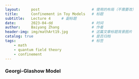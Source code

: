 ```yaml
---
layout:     post   				        # 使用的布局（不需要改）
title:      Confinement in Toy Models 	# 标题 
subtitle:   Lecture 4     # 副标题
date:       2023-04-dd			        # 时间
author:     Baiyang Zhang 				# 作者
header-img: img/mathArt19.jpg 	        # 这篇文章标题背景图片
catalog: true 						    # 是否归档
tags:								    # 标签
    - math
    - quantum field theory
    - confinement
---
```


### Georgi-Glashow Model

